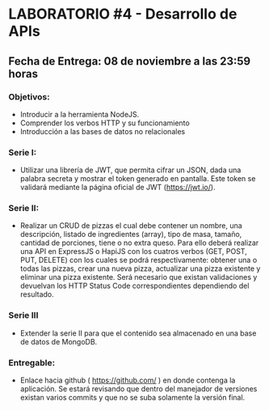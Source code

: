 # LABORATORIO #4 - Desarrollo de APIs
## Fecha de Entrega: 08 de noviembre a las 23:59 horas

### Objetivos:
* Introducir a la herramienta NodeJS.
* Comprender los verbos HTTP y su funcionamiento
* Introducción a las bases de datos no relacionales

### Serie I:
* Utilizar una librería de JWT, que permita cifrar un JSON, dada una palabra secreta y mostrar
el token generado en pantalla. Este token se validará mediante la página oficial de JWT
(https://jwt.io/). 

### Serie II:
* Realizar un CRUD de pizzas el cual debe contener un nombre, una descripción, listado de
ingredientes (array), tipo de masa, tamaño, cantidad de porciones, tiene o no extra queso.
Para ello deberá realizar una API en ExpressJS o HapiJS con los cuatros verbos (GET,
POST, PUT, DELETE) con los cuales se podrá respectivamente: obtener una o todas las
pizzas, crear una nueva pizza, actualizar una pizza existente y eliminar una pizza existente.
Será necesario que existan validaciones y devuelvan los HTTP Status Code
correspondientes dependiendo del resultado.

### Serie III
* Extender la serie II para que el contenido sea almacenado en una base de datos de
MongoDB.

### Entregable:
* Enlace hacia github ( https://github.com/ ) en donde contenga la aplicación. Se estará
revisando que dentro del manejador de versiones existan varios commits y que no se suba
solamente la versión final.
